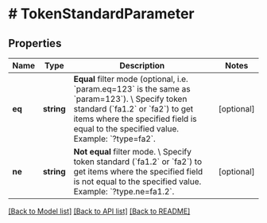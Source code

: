 # # TokenStandardParameter

## Properties

Name | Type | Description | Notes
------------ | ------------- | ------------- | -------------
**eq** | **string** | **Equal** filter mode (optional, i.e. &#x60;param.eq&#x3D;123&#x60; is the same as &#x60;param&#x3D;123&#x60;). \\ Specify token standard (&#x60;fa1.2&#x60; or &#x60;fa2&#x60;) to get items where the specified field is equal to the specified value.  Example: &#x60;?type&#x3D;fa2&#x60;. | [optional]
**ne** | **string** | **Not equal** filter mode. \\ Specify token standard (&#x60;fa1.2&#x60; or &#x60;fa2&#x60;) to get items where the specified field is not equal to the specified value.  Example: &#x60;?type.ne&#x3D;fa1.2&#x60;. | [optional]

[[Back to Model list]](../../README.md#models) [[Back to API list]](../../README.md#endpoints) [[Back to README]](../../README.md)
